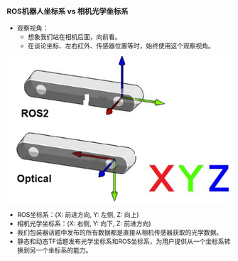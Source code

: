 ### ROS机器人坐标系 vs 相机光学坐标系

* 观察视角：
  * 想象我们站在相机后面，向前看。
  * 在谈论坐标、左右红外、传感器位置等时，始终使用这个观察视角。

![ROS和相机坐标系](../image/application_guide/image0.png)

* ROS坐标系：(X: 前进方向, Y: 左侧, Z: 向上)
* 相机光学坐标系：(X: 右侧, Y: 向下, Z: 前进方向)
* 我们包装器话题中发布的所有数据都是直接从相机传感器获取的光学数据。
* 静态和动态TF话题发布光学坐标系和ROS坐标系，为用户提供从一个坐标系转换到另一个坐标系的能力。


